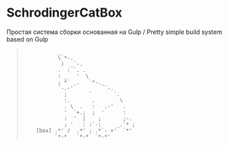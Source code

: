 # SchrodingerCatBox
Простая система сборки основанная на Gulp / Pretty simple build system based on Gulp
>                _                        
>                \`*-.                    
>                 )  _`-.                 
>                .  : `. .                
>                : _   '  \               
>                ; *` _.   `*-._          
>                `-.-'          `-.       
>                  ;       `       `.     
>                  :.       .        \    
>                  . \  .   :   .-'   .   
>                  '  `+.;  ;  '      :   
>                  :  '  |    ;       ;-. 
>                  ; '   : :`-:     _.`* ;
>         [box] .*' /  .*' ; .*`- +'  `*' 
>               `*-*   `*-*  `*-*'           
